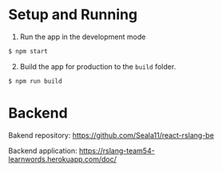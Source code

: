 # Setup and Running

1. Run the app in the development mode

```bash
$ npm start
```

2. Build the app for production to the `build` folder.
```bash
$ npm run build
```

# Backend

Bakend repository: https://github.com/Seala11/react-rslang-be

Backend application: https://rslang-team54-learnwords.herokuapp.com/doc/
